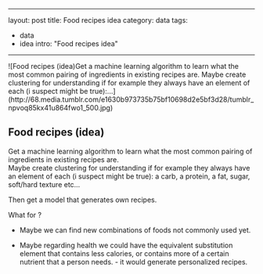 
--- 
layout: post
title: Food recipes idea
category: data
tags:
  - data
  - idea
intro: "Food recipes idea"
---


<div class="photo-wrapper-inner">![Food recipes (idea)Get a machine learning algorithm to learn what the most common pairing of ingredients in existing recipes are.
Maybe create clustering for understanding if for example they always have an element of each (i suspect might be true):...](http://68.media.tumblr.com/e1630b973735b75bf10698d2e5bf3d28/tumblr_npvoq85kx41u864fwo1_500.jpg)</div>

</div>

<figcaption class="caption">

## Food recipes (idea)

Get a machine learning algorithm to learn what the most common pairing of ingredients in existing recipes are.  
Maybe create clustering for understanding if for example they always have an element of each (i suspect might be true): a carb, a protein, a fat, sugar, soft/hard texture etc…   

Then get a model that generates own recipes.

What for ?

*   Maybe we can find new combinations of foods not commonly used yet.  

*   Maybe regarding health we could have the equivalent substitution element that contains less calories, or contains more of a certain nutrient that a person needs. - it would generate personalized recipes.  
